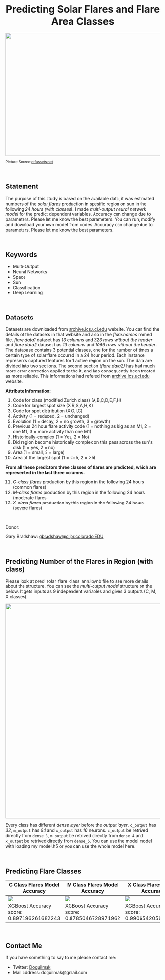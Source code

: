 <h1  align=center><font  size = 6>Predicting Solar Flares and Flare Area Classes</font></h1>

<p align="center">
    <img src="https://images.ctfassets.net/cnu0m8re1exe/1RiWk3i0ceklxImgCFDrTD/af90389b5fadb31b7142b9f98247f917/Untitled_design__54_.png?fm=jpg&fl=progressive&w=660&h=433&fit=fill" height=400  width=1000> 
</p>

<small>Picture Source:<a  href="https://images.ctfassets.net/cnu0m8re1exe/1RiWk3i0ceklxImgCFDrTD/af90389b5fadb31b7142b9f98247f917/Untitled_design__54_.png?fm=jpg&fl=progressive&w=660&h=433&fit=fill">ctfassets.net</a></small>

<br>

<h2>Statement</h2>

The purpose of this study is based on the available data, it was estimated numbers of the <i>solar flares</i> production in spesific region on sun in the following <i>24 hours (with classes)</i>. I made <i>multi-output neural network model</i> for the predict dependent variables. Accuracy can change due to parameters. Please let me know the best parameters.  You can run, modify and download your own model from codes. Accuracy can change due to parameters. Please let me know the best parameters.</p>

<br>  

<h2>Keywords</h2>

<ul>
	<li>Multi-Output</li>
	<li>Neural Networks</li>
	<li>Space</li>
	<li>Sun</li>
	<li>Classification</li>
	<li>Deep Learning</li>
</ul>  

<br>

<h2>Datasets</h2>

<p>Datasets are downloaded from <a href="https://archive.ics.uci.edu/ml/datasets/Solar+Flare">archive.ics.uci.edu</a> website. You can find the details of the datasets in that website and also in the <i>flare.names</i> named file. <i>flare.data1</i> dataset has <i>13 columns</i> and <i>323 rows without the header</i> and <i>flare.data2</i> dataset has <i>13 columns</i> and <i>1066 rows without the header</i>. The database contains 3 potential classes, one for the number of times a certain type of solar flare occured in a 24 hour period. Each instance represents captured features for 1 active region on the sun. The data are divided into two sections. The second section <i>(flare.data2)</i> has had much more error correction applied to the it, and has consequently been treated as more reliable. This informations had refered from  <a href="https://archive.ics.uci.edu/ml/datasets/Solar+Flare">archive.ics.uci.edu</a> website.</p>

<b>Attribute Information:</b>

<ol>
	<li>Code for class (modified Zurich class) (A,B,C,D,E,F,H)</li>
	<li>Code for largest spot size (X,R,S,A,H,K)</li>
	<li>Code for spot distribution (X,O,I,C)</li>  
	<li>Activity (1 = reduced, 2 = unchanged)</li>  
	<li>Evolution (1 = decay, 2 = no growth, 3 = growth)</li>  
	<li>Previous 24 hour flare activity code (1 = nothing as big as an M1, 2 = one M1, 3 = more activity than one M1)</li>  
	<li>Historically-complex (1 = Yes, 2 = No)</li>  
	<li>Did region become historically complex on this pass across the sun's disk (1 = yes, 2 = no)</li>  
	<li>Area (1 = small, 2 = large)</li>  
	<li>Area of the largest spot (1 = <=5, 2 = >5)</li>  
</ol>


<b>From all these predictors three classes of flares are predicted, which are represented in the last three columns.</b>  

11. <i>C-class flares</i> production by this region in the following 24 hours (common flares)
12. <i>M-class flares</i> production by this region in the following 24 hours (moderate flares)
13. <i>X-class flares</i> production by this region in the following 24 hours (severe flares)

<br>

<p>Donor:    

Gary Bradshaw: gbradshaw@clipr.colorado.EDU</p>

<br>

<h2>Predicting Number of the Flares in Region (with class)</h2>

<p>Please look at <a  href="https://github.com/doguilmak/Predicting-Solar-Flares-and-Flare-Area-Classes/blob/main/pred_solar_flare_class_ann.ipynb">pred_solar_flare_class_ann.ipynb</a> file to see more details about the structure. You can see the <i>multi-output model</i> structure on the below. It gets inputs as 9 independent variables and gives 3 outputs (C, M, X classes).</p>

<div align="center">
	<img width=700  height=700 src="https://raw.githubusercontent.com/doguilmak/Predicting-Solar-Flares-with-XGBoost-and-ANN/main/assets/model.png">
</div>

<p>Every class has different <i>dense layer</i> before the <i>output layer</i>. <code>c_output</code> has <i>32</i>, <code>m_output</code> has <i>64</i> and <code>x_output</code> has <i>16</i> neurons. <code>c_output</code> be retrived directly from <code>dense_3</code>, <code>m_output</code> be retrived directly from <code>dense_4</code> and <code>x_output</code> be retrived directly from <code>dense_5</code>. You can use the model model with loading <a  href="https://github.com/doguilmak/Predicting-Solar-Flares-and-Flare-Area-Classes/blob/main/my_model.h5">my_model.h5</a> or you can use the whole model <a  href="https://github.com/doguilmak/Predicting-Solar-Flares-and-Flare-Area-Classes/tree/main/my_model">here</a>.</p>

<br>

<h2>Predicting Flare Classes</h2>

| C Class Flares Model Accuracy | M Class Flares Model Accuracy | X Class Flares Model Accuracy |
|--|--|--|
| <img src="https://raw.githubusercontent.com/doguilmak/Predicting-Solar-Flares-with-XGBoost-and-ANN/main/assets/C-Class_flares_model_accuracy.png"> | <img src="https://raw.githubusercontent.com/doguilmak/Predicting-Solar-Flares-with-XGBoost-and-ANN/main/assets/M-Class_flares_model_accuracy.png"> | <img src="https://raw.githubusercontent.com/doguilmak/Predicting-Solar-Flares-with-XGBoost-and-ANN/main/assets/X-Class_flares_model_accuracy.png"> |
| XGBoost Accuracy score: 0.897196261682243 | XGBoost Accuracy score: 0.8785046728971962 | XGBoost Accuracy score: 0.9906542056074766 | 

<br>

<h2>Contact Me</h2>

<p>If you have something to say to me please contact me:</p>  

<ul>
	<li>Twitter: <a  href="https://twitter.com/Doguilmak">Doguilmak</a></li>
	<li>Mail address: doguilmak@gmail.com</li>
</ul>
